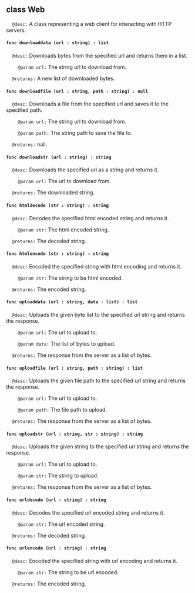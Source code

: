 ## class Web

&nbsp;&nbsp;&nbsp;&nbsp;```@desc:``` A class representing a web client for interacting with HTTP servers.

#### ```func downloaddata (url : string) : list```

&nbsp;&nbsp;&nbsp;&nbsp;```@desc:``` Downloads bytes from the specified url and returns them in a list.

&nbsp;&nbsp;&nbsp;&nbsp;&nbsp;&nbsp;&nbsp;&nbsp;```@param url:``` The string url to download from.

&nbsp;&nbsp;&nbsp;&nbsp;```@returns:``` A new list of downloaded bytes.

#### ```func downloadfile (url : string, path : string) : null```

&nbsp;&nbsp;&nbsp;&nbsp;```@desc:``` Downloads a file from the specified url and saves it to the specified path.

&nbsp;&nbsp;&nbsp;&nbsp;&nbsp;&nbsp;&nbsp;&nbsp;```@param url:``` The string url to download from.

&nbsp;&nbsp;&nbsp;&nbsp;&nbsp;&nbsp;&nbsp;&nbsp;```@param path:``` The string path to save the file to.

&nbsp;&nbsp;&nbsp;&nbsp;```@returns:``` null.

#### ```func downloadstr (url : string) : string```

&nbsp;&nbsp;&nbsp;&nbsp;```@desc:``` Downloads the specified url as a string and returns it.

&nbsp;&nbsp;&nbsp;&nbsp;&nbsp;&nbsp;&nbsp;&nbsp;```@param url:``` The url to download from.

&nbsp;&nbsp;&nbsp;&nbsp;```@returns:``` The downloaded string.

#### ```func htmldecode (str : string) : string```

&nbsp;&nbsp;&nbsp;&nbsp;```@desc:``` Decodes the specified html encoded string and returns it.

&nbsp;&nbsp;&nbsp;&nbsp;&nbsp;&nbsp;&nbsp;&nbsp;```@param str:``` The html encoded string.

&nbsp;&nbsp;&nbsp;&nbsp;```@returns:``` The decoded string.

#### ```func htmlencode (str : string) : string```

&nbsp;&nbsp;&nbsp;&nbsp;```@desc:``` Encoded the specified string with html encoding and returns it.

&nbsp;&nbsp;&nbsp;&nbsp;&nbsp;&nbsp;&nbsp;&nbsp;```@param str:``` The string to be html encoded.

&nbsp;&nbsp;&nbsp;&nbsp;```@returns:``` The encoded string.

#### ```func uploaddata (url : string, data : list) : list```

&nbsp;&nbsp;&nbsp;&nbsp;```@desc:``` Uploads the given byte list to the specified url string and returns the response.

&nbsp;&nbsp;&nbsp;&nbsp;&nbsp;&nbsp;&nbsp;&nbsp;```@param url:``` The url to upload to.

&nbsp;&nbsp;&nbsp;&nbsp;&nbsp;&nbsp;&nbsp;&nbsp;```@param data:``` The list of bytes to upload.

&nbsp;&nbsp;&nbsp;&nbsp;```@returns:``` The response from the server as a list of bytes.

#### ```func uploadfile (url : string, path : string) : list```

&nbsp;&nbsp;&nbsp;&nbsp;```@desc:``` Uploads the given file path to the specified url string and returns the response.

&nbsp;&nbsp;&nbsp;&nbsp;&nbsp;&nbsp;&nbsp;&nbsp;```@param url:``` The url to upload to.

&nbsp;&nbsp;&nbsp;&nbsp;&nbsp;&nbsp;&nbsp;&nbsp;```@param path:``` The file path to upload.

&nbsp;&nbsp;&nbsp;&nbsp;```@returns:``` The response from the server as a list of bytes.

#### ```func uploadstr (url : string, str : string) : string```

&nbsp;&nbsp;&nbsp;&nbsp;```@desc:``` Uploads the given string to the specified url string and returns the response.

&nbsp;&nbsp;&nbsp;&nbsp;&nbsp;&nbsp;&nbsp;&nbsp;```@param url:``` The url to upload to.

&nbsp;&nbsp;&nbsp;&nbsp;&nbsp;&nbsp;&nbsp;&nbsp;```@param str:``` The string to upload.

&nbsp;&nbsp;&nbsp;&nbsp;```@returns:``` The response from the server as a list of bytes.

#### ```func urldecode (url : string) : string```

&nbsp;&nbsp;&nbsp;&nbsp;```@desc:``` Decodes the specified url encoded string and returns it.

&nbsp;&nbsp;&nbsp;&nbsp;&nbsp;&nbsp;&nbsp;&nbsp;```@param str:``` The url encoded string.

&nbsp;&nbsp;&nbsp;&nbsp;```@returns:``` The decoded string.

#### ```func urlencode (url : string) : string```

&nbsp;&nbsp;&nbsp;&nbsp;```@desc:``` Encoded the specified string with url encoding and returns it.

&nbsp;&nbsp;&nbsp;&nbsp;&nbsp;&nbsp;&nbsp;&nbsp;```@param str:``` The string to be url encoded.

&nbsp;&nbsp;&nbsp;&nbsp;```@returns:``` The encoded string.

